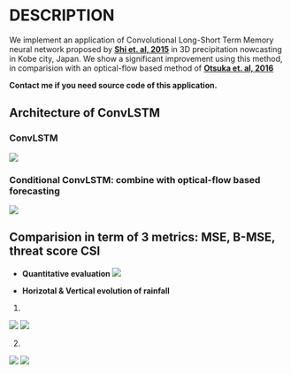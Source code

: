 # DESCRIPTION
We implement an application of Convolutional Long-Short Term Memory neural network proposed by **[Shi et. al, 2015](https://arxiv.org/abs/1506.04214)** in 3D precipitation nowcasting in Kobe city, Japan. We show a significant improvement using this method, in comparision with an optical-flow based method of **[Otsuka et. al, 2016](https://journals.ametsoc.org/doi/10.1175/WAF-D-15-0063.1)**

**Contact me if you need source code of this application.**
## Architecture of ConvLSTM

### ConvLSTM
![](../master/Image/conv_1.png)
### Conditional ConvLSTM: combine with optical-flow based forecasting 
![](../master/Image/conv_2.png)

## Comparision in term of 3 metrics: MSE, B-MSE, threat score CSI
* **Quantitative evaluation**
![](../master/Image/result_1.png)

* **Horizotal & Vertical evolution of rainfall**
1.
![](../master/Image/image1.gif)
![](../master/Image/image5.gif)

2.
![](../master/Image/image4.gif)
![](../master/Image/image8.gif)
